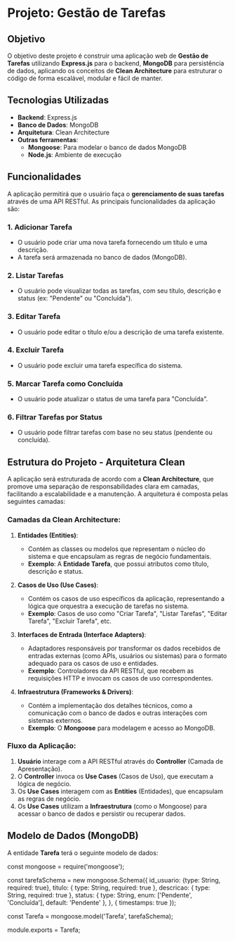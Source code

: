 # **Projeto: Gestão de Tarefas**

## **Objetivo**
O objetivo deste projeto é construir uma aplicação web de **Gestão de Tarefas** utilizando **Express.js** para o backend, **MongoDB** para persistência de dados, aplicando os conceitos de **Clean Architecture** para estruturar o código de forma escalável, modular e fácil de manter.

## **Tecnologias Utilizadas**
- **Backend**: Express.js
- **Banco de Dados**: MongoDB
- **Arquitetura**: Clean Architecture
- **Outras ferramentas**:
  - **Mongoose**: Para modelar o banco de dados MongoDB
  - **Node.js**: Ambiente de execução

## **Funcionalidades**

A aplicação permitirá que o usuário faça o **gerenciamento de suas tarefas** através de uma API RESTful. As principais funcionalidades da aplicação são:

### 1. **Adicionar Tarefa**
- O usuário pode criar uma nova tarefa fornecendo um título e uma descrição.
- A tarefa será armazenada no banco de dados (MongoDB).

### 2. **Listar Tarefas**
- O usuário pode visualizar todas as tarefas, com seu título, descrição e status (ex: "Pendente" ou "Concluída").

### 3. **Editar Tarefa**
- O usuário pode editar o título e/ou a descrição de uma tarefa existente.

### 4. **Excluir Tarefa**
- O usuário pode excluir uma tarefa específica do sistema.

### 5. **Marcar Tarefa como Concluída**
- O usuário pode atualizar o status de uma tarefa para "Concluída".

### 6. **Filtrar Tarefas por Status**
- O usuário pode filtrar tarefas com base no seu status (pendente ou concluída).

## **Estrutura do Projeto - Arquitetura Clean**

A aplicação será estruturada de acordo com a **Clean Architecture**, que promove uma separação de responsabilidades clara em camadas, facilitando a escalabilidade e a manutenção. A arquitetura é composta pelas seguintes camadas:

### **Camadas da Clean Architecture**:

1. **Entidades (Entities)**:
   - Contém as classes ou modelos que representam o núcleo do sistema e que encapsulam as regras de negócio fundamentais.
   - **Exemplo**: A **Entidade Tarefa**, que possui atributos como título, descrição e status.

2. **Casos de Uso (Use Cases)**:
   - Contém os casos de uso específicos da aplicação, representando a lógica que orquestra a execução de tarefas no sistema.
   - **Exemplo**: Casos de uso como "Criar Tarefa", "Listar Tarefas", "Editar Tarefa", "Excluir Tarefa", etc.

3. **Interfaces de Entrada (Interface Adapters)**:
   - Adaptadores responsáveis por transformar os dados recebidos de entradas externas (como APIs, usuários ou sistemas) para o formato adequado para os casos de uso e entidades.
   - **Exemplo**: Controladores da API RESTful, que recebem as requisições HTTP e invocam os casos de uso correspondentes.

4. **Infraestrutura (Frameworks & Drivers)**:
   - Contém a implementação dos detalhes técnicos, como a comunicação com o banco de dados e outras interações com sistemas externos.
   - **Exemplo**: O **Mongoose** para modelagem e acesso ao MongoDB.

### **Fluxo da Aplicação:**
1. **Usuário** interage com a API RESTful através do **Controller** (Camada de Apresentação).
2. O **Controller** invoca os **Use Cases** (Casos de Uso), que executam a lógica de negócio.
3. Os **Use Cases** interagem com as **Entities** (Entidades), que encapsulam as regras de negócio.
4. Os **Use Cases** utilizam a **Infraestrutura** (como o Mongoose) para acessar o banco de dados e persistir ou recuperar dados.

## **Modelo de Dados (MongoDB)**

A entidade **Tarefa** terá o seguinte modelo de dados:


const mongoose = require('mongoose');

const tarefaSchema = new mongoose.Schema({
  id_usuario: {type: String, required: true},
  titulo: { type: String, required: true },
  descricao: { type: String, required: true },
  status: { type: String, enum: ['Pendente', 'Concluída'], default: 'Pendente' },
}, { timestamps: true });

const Tarefa = mongoose.model('Tarefa', tarefaSchema);

module.exports = Tarefa;
